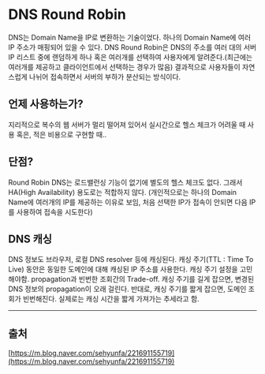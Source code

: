 # DNS Round Robin

DNS는 Domain Name을 IP로 변환하는 기술이었다. 하나의 Domain Name에 여러 IP 주소가 매핑되어 있을 수 있다.
DNS Round Robin은 DNS의 주소를 여러 대의 서버 IP 리스트 중에 랜덤하게 하나 혹은 여러개를 선택하여 사용자에게 알려준다.(최근에는 여러개를 제공하고 클라이언트에서 선택하는 경우가 많음)
결과적으로 사용자들이 자연스럽게 나뉘어 접속하면서 서버의 부하가 분산되는 방식이다.

## 언제 사용하는가?

지리적으로 복수의 웹 서버가 멀리 떨어져 있어서 실시간으로 헬스 체크가 어려울 때 사용
혹은, 적은 비용으로 구현할 때..

## 단점?

Round Robin DNS는 로드밸런싱 기능이 없기에 별도의 헬스 체크도 없다. 그래서 HA(High Availability) 용도로는 적합하지 않다. (개인적으로는 하나의 Domain Name에 여러개의 IP를 제공하는 이유로 보임, 처음 선택한 IP가 접속이 안되면 다음 IP를 사용하여 접속을 시도한다)

## DNS 캐싱

DNS 정보도 브라우저, 로컬 DNS resolver 등에 캐싱된다.
캐싱 주기(TTL : Time To Live) 동안은 동일한 도메인에 대해 캐싱된 IP 주소를 사용한다.
캐싱 주기 설정을 고민해야함. propagation과 빈번한 조회간의 Trade-off.
캐싱 주기를 길게 잡으면, 변경된 DNS 정보의 propagation이 오래 걸린다.
반대로, 캐싱 주기를 짧게 잡으면, 도메인 조회가 빈번해진다.
실제로는 캐싱 시간을 짧게 가져가는 추세라고 함.

---

## 출처

[https://m.blog.naver.com/sehyunfa/221691155719](https://m.blog.naver.com/sehyunfa/221691155719)
